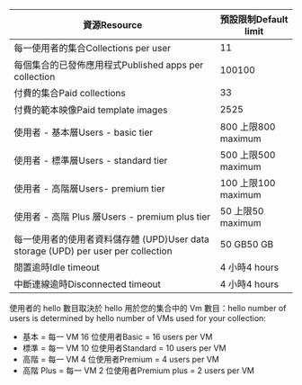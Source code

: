 
| <span data-ttu-id="adf4c-101">資源</span><span class="sxs-lookup"><span data-stu-id="adf4c-101">Resource</span></span> | <span data-ttu-id="adf4c-102">預設限制</span><span class="sxs-lookup"><span data-stu-id="adf4c-102">Default limit</span></span> |
| --- | --- |
| <span data-ttu-id="adf4c-103">每一使用者的集合</span><span class="sxs-lookup"><span data-stu-id="adf4c-103">Collections per user</span></span> |<span data-ttu-id="adf4c-104">1</span><span class="sxs-lookup"><span data-stu-id="adf4c-104">1</span></span> |
| <span data-ttu-id="adf4c-105">每個集合的已發佈應用程式</span><span class="sxs-lookup"><span data-stu-id="adf4c-105">Published apps per collection</span></span> |<span data-ttu-id="adf4c-106">100</span><span class="sxs-lookup"><span data-stu-id="adf4c-106">100</span></span> |
| <span data-ttu-id="adf4c-107">付費的集合</span><span class="sxs-lookup"><span data-stu-id="adf4c-107">Paid collections</span></span> |<span data-ttu-id="adf4c-108">3</span><span class="sxs-lookup"><span data-stu-id="adf4c-108">3</span></span> |
| <span data-ttu-id="adf4c-109">付費的範本映像</span><span class="sxs-lookup"><span data-stu-id="adf4c-109">Paid template images</span></span> |<span data-ttu-id="adf4c-110">25</span><span class="sxs-lookup"><span data-stu-id="adf4c-110">25</span></span> |
| <span data-ttu-id="adf4c-111">使用者 - 基本層</span><span class="sxs-lookup"><span data-stu-id="adf4c-111">Users - basic tier</span></span> |<span data-ttu-id="adf4c-112">800 上限</span><span class="sxs-lookup"><span data-stu-id="adf4c-112">800 maximum</span></span> |
| <span data-ttu-id="adf4c-113">使用者 - 標準層</span><span class="sxs-lookup"><span data-stu-id="adf4c-113">Users - standard tier</span></span> |<span data-ttu-id="adf4c-114">500 上限</span><span class="sxs-lookup"><span data-stu-id="adf4c-114">500 maximum</span></span> |
| <span data-ttu-id="adf4c-115">使用者 - 高階層</span><span class="sxs-lookup"><span data-stu-id="adf4c-115">Users- premium tier</span></span> |<span data-ttu-id="adf4c-116">100 上限</span><span class="sxs-lookup"><span data-stu-id="adf4c-116">100 maximum</span></span> |
| <span data-ttu-id="adf4c-117">使用者 - 高階 Plus 層</span><span class="sxs-lookup"><span data-stu-id="adf4c-117">Users - premium plus tier</span></span> |<span data-ttu-id="adf4c-118">50 上限</span><span class="sxs-lookup"><span data-stu-id="adf4c-118">50 maximum</span></span> |
| <span data-ttu-id="adf4c-119">每一使用者的使用者資料儲存體 (UPD)</span><span class="sxs-lookup"><span data-stu-id="adf4c-119">User data storage (UPD) per user per collection</span></span> |<span data-ttu-id="adf4c-120">50 GB</span><span class="sxs-lookup"><span data-stu-id="adf4c-120">50 GB</span></span> |
| <span data-ttu-id="adf4c-121">閒置逾時</span><span class="sxs-lookup"><span data-stu-id="adf4c-121">Idle timeout</span></span> |<span data-ttu-id="adf4c-122">4 小時</span><span class="sxs-lookup"><span data-stu-id="adf4c-122">4 hours</span></span> |
| <span data-ttu-id="adf4c-123">中斷連線逾時</span><span class="sxs-lookup"><span data-stu-id="adf4c-123">Disconnected timeout</span></span> |<span data-ttu-id="adf4c-124">4 小時</span><span class="sxs-lookup"><span data-stu-id="adf4c-124">4 hours</span></span> |

<span data-ttu-id="adf4c-125">使用者的 hello 數目取決於 hello 用於您的集合中的 Vm 數目：</span><span class="sxs-lookup"><span data-stu-id="adf4c-125">hello number of users is determined by hello number of VMs used for your collection:</span></span>

* <span data-ttu-id="adf4c-126">基本 = 每一 VM 16 位使用者</span><span class="sxs-lookup"><span data-stu-id="adf4c-126">Basic = 16 users per VM</span></span>
* <span data-ttu-id="adf4c-127">標準 = 每一 VM 10 位使用者</span><span class="sxs-lookup"><span data-stu-id="adf4c-127">Standard = 10 users per VM</span></span>
* <span data-ttu-id="adf4c-128">高階 = 每一 VM 4 位使用者</span><span class="sxs-lookup"><span data-stu-id="adf4c-128">Premium = 4 users per VM</span></span>
* <span data-ttu-id="adf4c-129">高階 Plus = 每一 VM 2 位使用者</span><span class="sxs-lookup"><span data-stu-id="adf4c-129">Premium plus = 2 users per VM</span></span>

